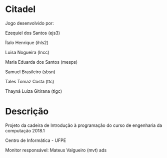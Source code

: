 # Citadel
Jogo desenvolvido por: 

Ezequiel dos Santos (ejs3)

Ítalo Henrique (ihls2)
                       
Luisa Nogueira (lncc)
                       
Maria Eduarda dos Santos (mesps)
                       
Samuel Brasileiro (sbsn)
                       
Tales Tomaz Costa (ttc)
                       
Thayná Luiza Gitirana (tlgc)
                       
# Descrição
Projeto da cadeira de Introdução à programação do curso de engenharia da computação 2018.1


Centro de Informática - UFPE


Monitor responsável: Mateus Valgueiro (mvt)
ads

